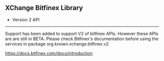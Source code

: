 
XChange Bitfinex Library
--



* Version 2 API 
-----------------

Support has been added to support V2 of bitfinex APIs. However these APIs are 
are still in BETA. Please check Bitfinex's documentation before using the services
in package org.known.xchange.bitfinex.v2

https://docs.bitfinex.com/docs/introduction
